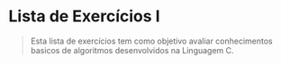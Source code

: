 # Lista de Exercícios I
> Esta lista de exercícios tem como objetivo avaliar conhecimentos basicos de algoritmos desenvolvidos na Linguagem C.
